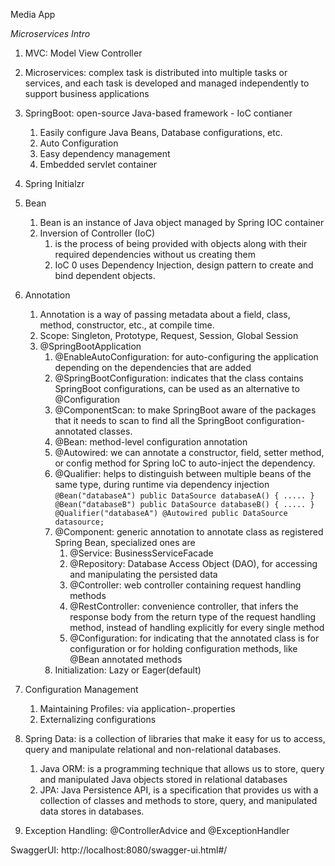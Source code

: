 Media App

_Microservices Intro_
1) MVC: Model View Controller
2) Microservices: complex task is distributed into multiple tasks or services, and each task is developed and managed independently to support business applications
3) SpringBoot: open-source Java-based framework - IoC contianer
    1) Easily configure Java Beans, Database configurations, etc.
    2) Auto Configuration
    3) Easy dependency management
    4) Embedded servlet container
4) Spring Initialzr
5) Bean
   1) Bean is an instance of Java object managed by Spring IOC container
   2) Inversion of Controller (IoC) 
      1) is the process of being provided with objects along with their required dependencies without us creating them
      2) IoC 0 uses Dependency Injection, design pattern to create and bind dependent objects.
6) Annotation
    1) Annotation is a way of passing metadata about a field, class, method, constructor, etc., at compile time.
    2) Scope: Singleton, Prototype, Request, Session, Global Session
    3) @SpringBootApplication
       1) @EnableAutoConfiguration: for auto-configuring the application depending on the dependencies that are added
       2) @SpringBootConfiguration: indicates that the class contains SpringBoot configurations, can be used as an alternative to @Configuration
       3) @ComponentScan: to make SpringBoot aware of the packages that it needs to scan to find all the SpringBoot configuration-annotated classes.
       4) @Bean: method-level configuration annotation
       5) @Autowired: we can annotate a constructor, field, setter method, or config method for Spring IoC to auto-inject the dependency.
       6) @Qualifier: helps to distinguish between multiple beans of the same type, during runtime via dependency injection
         `@Bean("databaseA")
          public DataSource databaseA() { ..... }
          @Bean("databaseB")
          public DataSource databaseB() { ..... }
          @Qualifier("databaseA")
          @Autowired
          public DataSource datasource;`
       7) @Component: generic annotation to annotate class as registered Spring Bean, specialized ones are
          1) @Service: BusinessServiceFacade
          2) @Repository: Database Access Object (DAO), for accessing and manipulating the persisted data
          3) @Controller: web controller containing request handling methods
          4) @RestController: convenience controller, that infers the response body from the return type of the
                              request handling method, instead of handling explicitly for every single method 
          5) @Configuration: for indicating that the annotated class is for configuration or 
                              for holding configuration methods, like @Bean annotated methods
       8) Initialization: Lazy or Eager(default)

7) Configuration Management 
    1) Maintaining Profiles: via application-<profile>.properties
    2) Externalizing configurations
    
8) Spring Data: is a collection of libraries that make it easy for us to access, query and manipulate relational and non-relational databases.
    1) Java ORM: is a programming technique that allows us to store, query and manipulated Java objects stored in relational databases
    2) JPA: Java Persistence API, is a specification that provides us with a collection of classes and methods to store, query, and manipulated data stores in databases.

9) Exception Handling: @ControllerAdvice and @ExceptionHandler

SwaggerUI: http://localhost:8080/swagger-ui.html#/
    